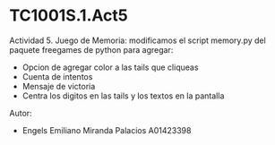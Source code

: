 # TC1001S.1.Act5
Actividad 5. Juego de Memoria: modificamos el script memory.py del paquete freegames de python para agregar:
- Opcion de agregar color a las tails que cliqueas
- Cuenta de intentos
- Mensaje de victoria
- Centra los digitos en las tails y los textos en la pantalla

Autor:
- Engels Emiliano Miranda Palacios A01423398
